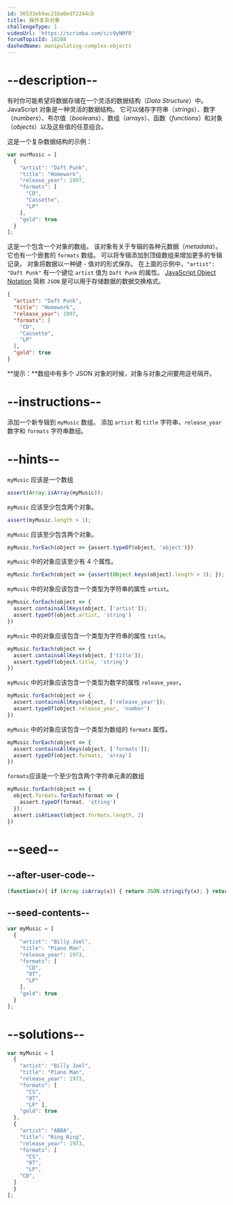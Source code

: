 ```yaml
---
id: 56533eb9ac21ba0edf2244cb
title: 操作复杂对象
challengeType: 1
videoUrl: 'https://scrimba.com/c/c9yNMfR'
forumTopicId: 18208
dashedName: manipulating-complex-objects
---
```


# --description--

有时你可能希望将数据存储在一个灵活的数据结构（<dfn>Data Structure</dfn>）中。 JavaScript 对象是一种灵活的数据结构。 它可以储存字符串（<dfn>strings</dfn>）、数字（<dfn>numbers</dfn>）、布尔值（<dfn>booleans</dfn>）、数组（<dfn>arrays</dfn>）、函数（<dfn>functions</dfn>）和对象（<dfn>objects</dfn>）以及这些值的任意组合。

这是一个复杂数据结构的示例：

```js
var ourMusic = [
  {
    "artist": "Daft Punk",
    "title": "Homework",
    "release_year": 1997,
    "formats": [ 
      "CD", 
      "Cassette", 
      "LP"
    ],
    "gold": true
  }
];
```

这是一个包含一个对象的数组。 该对象有关于专辑的各种元数据（<dfn>metadata</dfn>）。 它也有一个嵌套的 `formats` 数组。 可以将专辑添加到顶级数组来增加更多的专辑记录。 对象将数据以一种键 - 值对的形式保存。 在上面的示例中，`"artist": "Daft Punk"` 有一个键位 `artist` 值为 `Daft Punk` 的属性。 [JavaScript Object Notation](http://www.json.org/) 简称 `JSON` 是可以用于存储数据的数据交换格式。

```json
{
  "artist": "Daft Punk",
  "title": "Homework",
  "release_year": 1997,
  "formats": [ 
    "CD",
    "Cassette",
    "LP"
  ],
  "gold": true
}
```

**提示：**数组中有多个 JSON 对象的时候，对象与对象之间要用逗号隔开。

# --instructions--

添加一个新专辑到 `myMusic` 数组。 添加 `artist` 和 `title` 字符串，`release_year` 数字和 `formats` 字符串数组。

# --hints--

`myMusic` 应该是一个数组

```js
assert(Array.isArray(myMusic));
```

`myMusic` 应该至少包含两个对象。

```js
assert(myMusic.length > 1);
```

`myMusic` 应该至少包含两个对象。

```js
myMusic.forEach(object => {assert.typeOf(object, 'object')})
```

`myMusic` 中的对象应该至少有 4 个属性。

```js
myMusic.forEach(object => {assert(Object.keys(object).length > 3); });
```

`myMusic` 中的对象应该包含一个类型为字符串的属性 `artist`。

```js
myMusic.forEach(object => {
  assert.containsAllKeys(object, ['artist']);
  assert.typeOf(object.artist, 'string')
})
```

`myMusic` 中的对象应该包含一个类型为字符串的属性 `title`。

```js
myMusic.forEach(object => {
  assert.containsAllKeys(object, ['title']);
  assert.typeOf(object.title, 'string')
})
```

`myMusic` 中的对象应该包含一个类型为数字的属性 `release_year`。

```js
myMusic.forEach(object => {
  assert.containsAllKeys(object, ['release_year']);
  assert.typeOf(object.release_year, 'number')
})
```

`myMusic` 中的对象应该包含一个类型为数组的 `formats` 属性。

```js
myMusic.forEach(object => {
  assert.containsAllKeys(object, ['formats']);
  assert.typeOf(object.formats, 'array')
})
```

`formats`应该是一个至少包含两个字符串元素的数组

```js
myMusic.forEach(object => {
  object.formats.forEach(format => {
    assert.typeOf(format, 'string')
  });
  assert.isAtLeast(object.formats.length, 2)
})
```

# --seed--

## --after-user-code--

```js
(function(x){ if (Array.isArray(x)) { return JSON.stringify(x); } return "myMusic is not an array"})(myMusic);
```

## --seed-contents--

```js
var myMusic = [
  {
    "artist": "Billy Joel",
    "title": "Piano Man",
    "release_year": 1973,
    "formats": [
      "CD",
      "8T",
      "LP"
    ],
    "gold": true
  }
];
```

# --solutions--

```js
var myMusic = [
  {
    "artist": "Billy Joel",
    "title": "Piano Man",
    "release_year": 1973,
    "formats": [
      "CS",
      "8T",
      "LP" ],
    "gold": true
  },
  {
    "artist": "ABBA",
    "title": "Ring Ring",
    "release_year": 1973,
    "formats": [
      "CS",
      "8T",
      "LP",
    "CD",
  ]
  }
];
```
